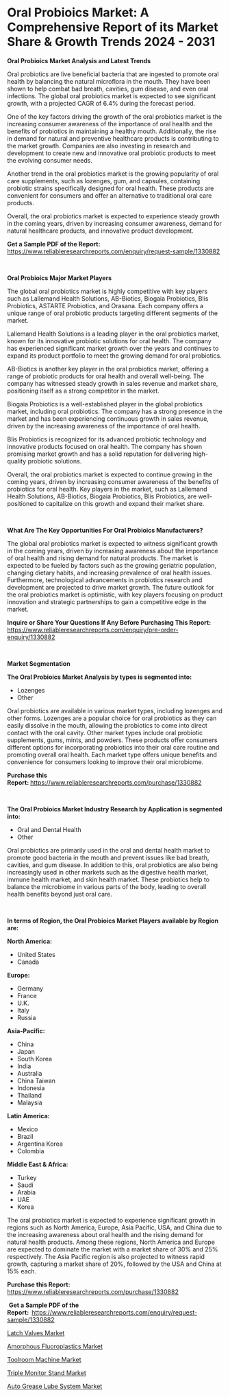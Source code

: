 <p><h1>Oral Probioics Market: A Comprehensive Report of its Market Share & Growth Trends 2024 - 2031</h1></p><p><strong>Oral Probioics Market Analysis and Latest Trends</strong></p>
<p><p>Oral probiotics are live beneficial bacteria that are ingested to promote oral health by balancing the natural microflora in the mouth. They have been shown to help combat bad breath, cavities, gum disease, and even oral infections. The global oral probiotics market is expected to see significant growth, with a projected CAGR of 6.4% during the forecast period.</p><p>One of the key factors driving the growth of the oral probiotics market is the increasing consumer awareness of the importance of oral health and the benefits of probiotics in maintaining a healthy mouth. Additionally, the rise in demand for natural and preventive healthcare products is contributing to the market growth. Companies are also investing in research and development to create new and innovative oral probiotic products to meet the evolving consumer needs.</p><p>Another trend in the oral probiotics market is the growing popularity of oral care supplements, such as lozenges, gum, and capsules, containing probiotic strains specifically designed for oral health. These products are convenient for consumers and offer an alternative to traditional oral care products.</p><p>Overall, the oral probiotics market is expected to experience steady growth in the coming years, driven by increasing consumer awareness, demand for natural healthcare products, and innovative product development.</p></p>
<p><strong>Get a Sample PDF of the Report:&nbsp;</strong> <a href="https://www.reliableresearchreports.com/enquiry/request-sample/1330882">https://www.reliableresearchreports.com/enquiry/request-sample/1330882</a></p>
<p>&nbsp;</p>
<p><strong>Oral Probioics Major Market Players</strong></p>
<p><p>The global oral probiotics market is highly competitive with key players such as Lallemand Health Solutions, AB-Biotics, Biogaia Probiotics, Blis Probiotics, ASTARTE Probiotics, and Orasana. Each company offers a unique range of oral probiotic products targeting different segments of the market.</p><p>Lallemand Health Solutions is a leading player in the oral probiotics market, known for its innovative probiotic solutions for oral health. The company has experienced significant market growth over the years and continues to expand its product portfolio to meet the growing demand for oral probiotics.</p><p>AB-Biotics is another key player in the oral probiotics market, offering a range of probiotic products for oral health and overall well-being. The company has witnessed steady growth in sales revenue and market share, positioning itself as a strong competitor in the market.</p><p>Biogaia Probiotics is a well-established player in the global probiotics market, including oral probiotics. The company has a strong presence in the market and has been experiencing continuous growth in sales revenue, driven by the increasing awareness of the importance of oral health.</p><p>Blis Probiotics is recognized for its advanced probiotic technology and innovative products focused on oral health. The company has shown promising market growth and has a solid reputation for delivering high-quality probiotic solutions.</p><p>Overall, the oral probiotics market is expected to continue growing in the coming years, driven by increasing consumer awareness of the benefits of probiotics for oral health. Key players in the market, such as Lallemand Health Solutions, AB-Biotics, Biogaia Probiotics, Blis Probiotics, are well-positioned to capitalize on this growth and expand their market share.</p></p>
<p>&nbsp;</p>
<p><strong>What Are The Key Opportunities For Oral Probioics Manufacturers?</strong></p>
<p><p>The global oral probiotics market is expected to witness significant growth in the coming years, driven by increasing awareness about the importance of oral health and rising demand for natural products. The market is expected to be fueled by factors such as the growing geriatric population, changing dietary habits, and increasing prevalence of oral health issues. Furthermore, technological advancements in probiotics research and development are projected to drive market growth. The future outlook for the oral probiotics market is optimistic, with key players focusing on product innovation and strategic partnerships to gain a competitive edge in the market.</p></p>
<p><strong>Inquire or Share Your Questions If Any Before Purchasing This Report:</strong> <a href="https://www.reliableresearchreports.com/enquiry/pre-order-enquiry/1330882">https://www.reliableresearchreports.com/enquiry/pre-order-enquiry/1330882</a></p>
<p>&nbsp;</p>
<p><strong>Market Segmentation</strong></p>
<p><strong>The Oral Probioics Market Analysis by types is segmented into:</strong></p>
<p><ul><li>Lozenges</li><li>Other</li></ul></p>
<p><p>Oral probiotics are available in various market types, including lozenges and other forms. Lozenges are a popular choice for oral probiotics as they can easily dissolve in the mouth, allowing the probiotics to come into direct contact with the oral cavity. Other market types include oral probiotic supplements, gums, mints, and powders. These products offer consumers different options for incorporating probiotics into their oral care routine and promoting overall oral health. Each market type offers unique benefits and convenience for consumers looking to improve their oral microbiome.</p></p>
<p><strong>Purchase this Report:&nbsp;</strong><a href="https://www.reliableresearchreports.com/purchase/1330882">https://www.reliableresearchreports.com/purchase/1330882</a></p>
<p>&nbsp;</p>
<p><strong>The Oral Probioics Market Industry Research by Application is segmented into:</strong></p>
<p><ul><li>Oral and Dental Health</li><li>Other</li></ul></p>
<p><p>Oral probiotics are primarily used in the oral and dental health market to promote good bacteria in the mouth and prevent issues like bad breath, cavities, and gum disease. In addition to this, oral probiotics are also being increasingly used in other markets such as the digestive health market, immune health market, and skin health market. These probiotics help to balance the microbiome in various parts of the body, leading to overall health benefits beyond just oral care.</p></p>
<p>&nbsp;</p>
<p><strong>In terms of Region, the Oral Probioics Market Players available by Region are:</strong></p>
<p>
    <p> <strong> North America: </strong>
        <ul>
            <li>United States</li>
            <li>Canada</li>
        </ul>
        </p> 
    <p> <strong> Europe: </strong>
        <ul>
            <li>Germany</li>
            <li>France</li>
            <li>U.K.</li>
            <li>Italy</li>
            <li>Russia</li>
        </ul>
        </p> 
    <p> <strong> Asia-Pacific: </strong>
        <ul>
            <li>China</li>
            <li>Japan</li>
            <li>South Korea</li>
            <li>India</li>
            <li>Australia</li>
            <li>China Taiwan</li>
            <li>Indonesia</li>
            <li>Thailand</li>
            <li>Malaysia</li>
        </ul>
        </p> 
    <p> <strong> Latin America: </strong>
        <ul>
            <li>Mexico</li>
            <li>Brazil</li>
            <li>Argentina Korea</li>
            <li>Colombia</li>
        </ul>
        </p> 
    <p> <strong> Middle East & Africa: </strong>
        <ul>
            <li>Turkey</li>
            <li>Saudi</li>
            <li>Arabia</li>
            <li>UAE</li>
            <li>Korea</li>
        </ul>
    </p>
    </p>
<p><p>The oral probiotics market is expected to experience significant growth in regions such as North America, Europe, Asia Pacific, USA, and China due to the increasing awareness about oral health and the rising demand for natural health products. Among these regions, North America and Europe are expected to dominate the market with a market share of 30% and 25% respectively. The Asia Pacific region is also projected to witness rapid growth, capturing a market share of 20%, followed by the USA and China at 15% each.</p></p>
<p><strong>Purchase this Report: </strong><a href="https://www.reliableresearchreports.com/purchase/1330882">https://www.reliableresearchreports.com/purchase/1330882</a></p>
<p>&nbsp;<strong>Get a Sample PDF of the Report:&nbsp;&nbsp;</strong><a href="https://www.reliableresearchreports.com/enquiry/request-sample/1330882">https://www.reliableresearchreports.com/enquiry/request-sample/1330882</a></p>
<p><strong></strong></p>
<p><p><a href="https://medium.com/@ethanmendoza76/latch-valves-market-size-reveals-the-best-marketing-channels-in-global-industry-136a3ebb6365">Latch Valves Market</a></p><p><a href="https://github.com/indrystar/Market-Research-Report-List-2/blob/main/amorphous-fluoroplastics-market.md">Amorphous Fluoroplastics Market</a></p><p><a href="https://issuu.com/reportprime-2/docs/toolroom-machine-market-size-2030.pptx">Toolroom Machine Market</a></p><p><a href="https://medium.com/@ethanmendoza76/triple-monitor-stand-market-size-market-outlook-and-market-forecast-2024-to-2031-a79c21bdaf24">Triple Monitor Stand Market</a></p><p><a href="https://github.com/josesg55/Market-Research-Report-List-1/blob/main/auto-grease-lube-system-market.md">Auto Grease Lube System Market</a></p></p>